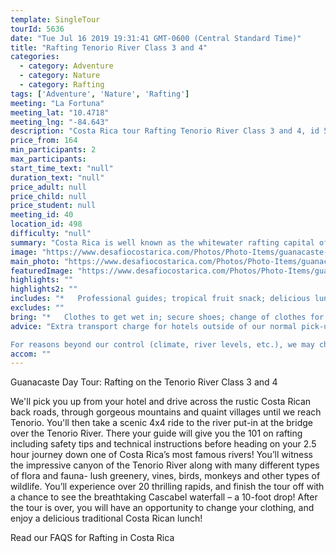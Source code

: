 ```yaml
---
template: SingleTour
tourId: 5636
date: "Tue Jul 16 2019 19:31:41 GMT-0600 (Central Standard Time)"
title: "Rafting Tenorio River Class 3 and 4"
categories: 
  - category: Adventure
  - category: Nature
  - category: Rafting
tags: ['Adventure', 'Nature', 'Rafting']
meeting: "La Fortuna"
meeting_lat: "10.4718"
meeting_lng: "-84.643"
description: "Costa Rica tour Rafting Tenorio River Class 3 and 4, id 5636"
price_from: 164
min_participants: 2
max_participants: 
start_time_text: "null"
duration_text: "null"
price_adult: null
price_child: null
price_student: null
meeting_id: 40
location_id: 498
difficulty: "null"
summary: "Costa Rica is well known as the whitewater rafting capital of the world due to its abundance of exciting, raging rivers. Outdoor enthusiasts love the exotic flora and fauna you see as you descend the non-stop Class 3 and 4 rapids of the Tenorio River. This amazing rafting trips ends with Costa Rica's biggest rapid Cascabel Falls!"
image: "https://www.desafiocostarica.com/Photos/Photo-Items/guanacaste-day-tour-rafting-on-the-tenorio-river-class-3-and-4-1430069498.jpg"
main_photo: "https://www.desafiocostarica.com/Photos/Photo-Items/guanacaste-day-tour-rafting-on-the-tenorio-river-class-3-and-4-1430069498.jpg"
featuredImage: "https://www.desafiocostarica.com/Photos/Photo-Items/guanacaste-day-tour-rafting-on-the-tenorio-river-class-3-and-4-1430069498.jpg"
highlights: ""
highlights2: ""
includes: "*   Professional guides; tropical fruit snack; delicious lunch; transport"
excludes: ""
bring: "*   Clothes to get wet in; secure shoes; change of clothes for after the tour; a little extra spending money in case you want to buy some beers and the photo CD of your tour; and a big smile"
advice: "Extra transport charge for hotels outside of our normal pick-up zone. Please inquire to confirm hotel pick-up time and pricing. For Nosara or Punta Islita Beaches: extra charge $30.Extra $25 charge per person for pick-up/drop-off to hotel Dreams Las MareasHave a look at our Adventure Waiver if you have questions about our Costa Rica adventure tour policies.

For reasons beyond our control (climate, river levels, etc.), we may change to a more-suitable tour with an equal or similar adventure-appeal or offer other tour options so you don\`t miss out on a fun day in Costa Rica. We reserve the right to cancel a trip due to unfavorable conditions & will only run a tour according to our policies. Full refund is given if (on rare occasion) no tour is run. This adventure involves some inherent risk and physical exertion, so you must be in good physical condition!"
accom: ""
---
```

Guanacaste Day Tour: Rafting on the Tenorio River Class 3 and 4

We'll pick you up from your hotel and drive across the rustic Costa Rican back roads, through gorgeous mountains and quaint villages until we reach Tenorio. You'll then take a scenic 4x4 ride to the river put-in at the bridge over the Tenorio River. There your guide will give you the 101 on rafting including safety tips and technical instructions before heading on your 2.5 hour journey down one of Costa Rica’s most famous rivers! You’ll witness the impressive canyon of the Tenorio River along with many different types of flora and fauna- lush greenery, vines, birds, monkeys and other types of wildlife. You’ll experience over 20 thrilling rapids, and finish the tour off with a chance to see the breathtaking Cascabel waterfall – a 10-foot drop! After the tour is over, you will have an opportunity to change your clothing, and enjoy a delicious traditional Costa Rican lunch!

Read our FAQS for Rafting in Costa Rica